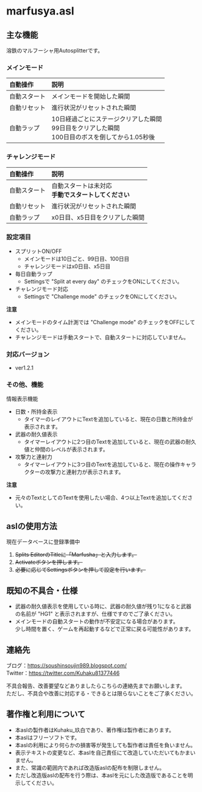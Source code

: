 # marfusya.asl


## 主な機能

溶鉄のマルフーシャ用Autosplitterです。

### メインモード
|自動操作|説明|
|:--|:--|
|自動スタート|メインモードを開始した瞬間|
|自動リセット|進行状況がリセットされた瞬間|
|自動ラップ|10日経過ごとにステージクリアした瞬間<br>99日目をクリアした瞬間<br>100日目のボスを倒してから1.05秒後|

### チャレンジモード
|自動操作|説明|
|:--|:--|
|自動スタート|自動スタートは未対応<br>**手動でスタートしてください**|
|自動リセット|進行状況がリセットされた瞬間|
|自動ラップ|x0日目、x5日目をクリアした瞬間|

### 設定項目
- スプリットON/OFF
  - メインモードは10日ごと、99日目、100日目
  - チャレンジモードはx0日目、x5日目
- 毎日自動ラップ
  - Settingsで "Split at every day" のチェックをONにしてください。
- チャレンジモード対応
  - Settingsで "Challenge mode" のチェックをONにしてください。

**注意**
- メインモードのタイム計測では "Challenge mode" のチェックをOFFにしてください。
- チャレンジモードは手動スタートで、自動スタートに対応していません。

### 対応バージョン
- ver1.2.1

### その他、機能

情報表示機能
- 日数・所持金表示
  - タイマーのレイアウトにTextを追加していると、現在の日数と所持金が表示されます。
- 武器の耐久値表示
  - タイマーレイアウトに2つ目のTextを追加していると、現在の武器の耐久値と仲間のレベルが表示されます。
- 攻撃力と連射力
  - タイマーレイアウトに3つ目のTextを追加していると、現在の操作キャラクターの攻撃力と連射力が表示されます。

**注意**
- 元々のTextとしてのTextを使用したい場合、4つ以上Textを追加してください。


## aslの使用方法

現在データベースに登録準備中
1. ~~Splits EditorのTitleに「Marfusha」と入力します。~~
1. ~~Activateボタンを押します。~~
1. ~~必要に応じてSettingsボタンを押して設定を行います。~~


## 既知の不具合・仕様

- 武器の耐久値表示を使用している時に、武器の耐久値が残り1になると武器の名前が "HG1" と表示されますが、仕様ですのでご了承ください。
- メインモードの自動スタートの動作が不安定になる場合があります。<br>少し時間を置く、ゲームを再起動するなどで正常に戻る可能性があります。


## 連絡先

ブログ：https://soushinsoujin989.blogspot.com/ <br>
Twitter：https://twitter.com/Kuhaku81377446

不具合報告、改善要望などありましたらこちらの連絡先までお願いします。<br>
ただし、不具合や改善に対応する・できるとは限らないことをご了承ください。


## 著作権と利用について

- 本aslの製作者はKuhaku_玖白であり、著作権は製作者にあります。
- 本aslはフリーソフトです。
- 本aslの利用により何らかの損害等が発生しても製作者は責任を負いません。
- 表示テキストの変更など、本aslを自己責任にて改造していただいてもかまいません。
- また、常識の範囲内であれば改造版aslの配布を制限しません。
- ただし改造版aslの配布を行う際は、本aslを元にした改造版であることを明示してください。
